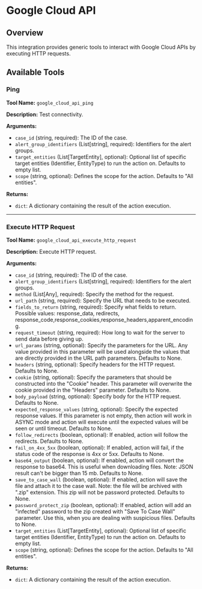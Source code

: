 # Google Cloud API

## Overview

This integration provides generic tools to interact with Google Cloud APIs by executing HTTP requests.

## Available Tools

### Ping

**Tool Name:** `google_cloud_api_ping`

**Description:** Test connectivity.

**Arguments:**

*   `case_id` (string, required): The ID of the case.
*   `alert_group_identifiers` (List[string], required): Identifiers for the alert groups.
*   `target_entities` (List[TargetEntity], optional): Optional list of specific target entities (Identifier, EntityType) to run the action on. Defaults to empty list.
*   `scope` (string, optional): Defines the scope for the action. Defaults to "All entities".

**Returns:**

*   `dict`: A dictionary containing the result of the action execution.

---

### Execute HTTP Request

**Tool Name:** `google_cloud_api_execute_http_request`

**Description:** Execute HTTP request.

**Arguments:**

*   `case_id` (string, required): The ID of the case.
*   `alert_group_identifiers` (List[string], required): Identifiers for the alert groups.
*   `method` (List[Any], required): Specify the method for the request.
*   `url_path` (string, required): Specify the URL that needs to be executed.
*   `fields_to_return` (string, required): Specify what fields to return. Possible values: response_data, redirects, response_code,response_cookies,response_headers,apparent_encoding.
*   `request_timeout` (string, required): How long to wait for the server to send data before giving up.
*   `url_params` (string, optional): Specify the parameters for the URL. Any value provided in this parameter will be used alongside the values that are directly provided in the URL path parameters. Defaults to None.
*   `headers` (string, optional): Specify headers for the HTTP request. Defaults to None.
*   `cookie` (string, optional): Specify the parameters that should be constructed into the "Cookie" header. This parameter will overwrite the cookie provided in the "Headers" parameter. Defaults to None.
*   `body_payload` (string, optional): Specify body for the HTTP request. Defaults to None.
*   `expected_response_values` (string, optional): Specify the expected response values. If this parameter is not empty, then action will work in ASYNC mode and action will execute until the expected values will be seen or until timeout. Defaults to None.
*   `follow_redirects` (boolean, optional): If enabled, action will follow the redirects. Defaults to None.
*   `fail_on_4xx_5xx` (boolean, optional): If enabled, action will fail, if the status code of the response is 4xx or 5xx. Defaults to None.
*   `base64_output` (boolean, optional): If enabled, action will convert the response to base64. This is useful when downloading files. Note: JSON result can't be bigger than 15 mb. Defaults to None.
*   `save_to_case_wall` (boolean, optional): If enabled, action will save the file and attach it to the case wall. Note: the file will be archived with ".zip" extension. This zip will not be password protected. Defaults to None.
*   `password_protect_zip` (boolean, optional): If enabled, action will add an "infected" password to the zip created with "Save To Case Wall" parameter. Use this, when you are dealing with suspicious files. Defaults to None.
*   `target_entities` (List[TargetEntity], optional): Optional list of specific target entities (Identifier, EntityType) to run the action on. Defaults to empty list.
*   `scope` (string, optional): Defines the scope for the action. Defaults to "All entities".

**Returns:**

*   `dict`: A dictionary containing the result of the action execution.
